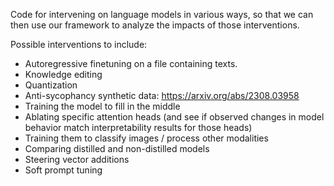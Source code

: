 Code for intervening on language models in various ways, so that we can then use our framework to analyze the impacts of those interventions.

Possible interventions to include:

* Autoregressive finetuning on a file containing texts.
* Knowledge editing
* Quantization
* Anti-sycophancy synthetic data: https://arxiv.org/abs/2308.03958
* Training the model to fill in the middle
* Ablating specific attention heads (and see if observed changes in model behavior match interpretability results for those heads)
* Training them to classify images / process other modalities
* Comparing distilled and non-distilled models
* Steering vector additions
* Soft prompt tuning

